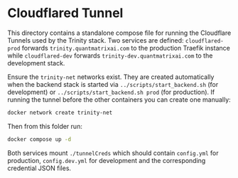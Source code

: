 # Cloudflared Tunnel

This directory contains a standalone compose file for running the
Cloudflare Tunnels used by the Trinity stack. Two services are defined:
`cloudflared-prod` forwards `trinity.quantmatrixai.com` to the production
Traefik instance while `cloudflared-dev` forwards
`trinity-dev.quantmatrixai.com` to the development stack.

Ensure the `trinity-net` networks exist. They are created automatically when the
backend stack is started via `../scripts/start_backend.sh` (for development) or
`../scripts/start_backend.sh prod` (for production). If running the tunnel
before the other containers you can create one manually:

```bash
docker network create trinity-net
```

Then from this folder run:

```bash
docker compose up -d
```

Both services mount `./tunnelCreds` which should contain `config.yml` for
production, `config.dev.yml` for development and the corresponding
credential JSON files.
